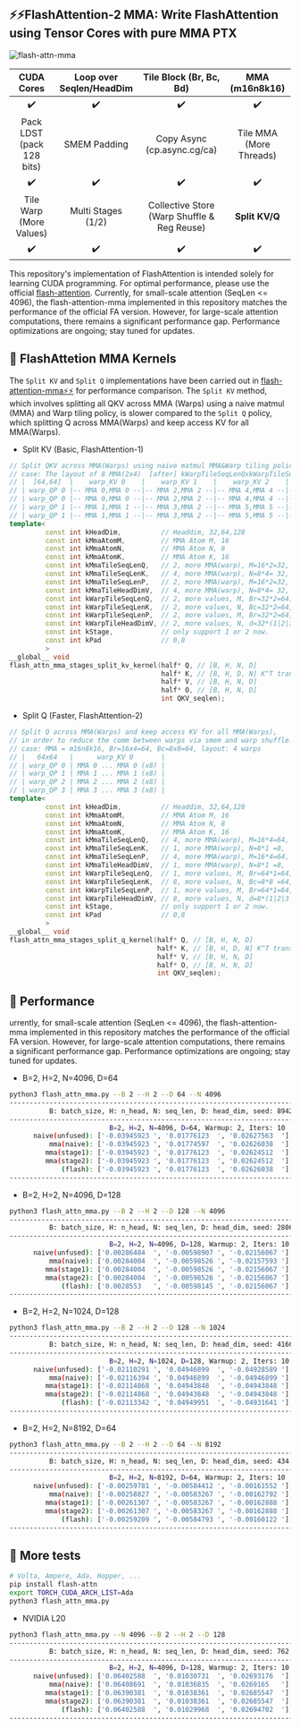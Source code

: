 ## ⚡️⚡️FlashAttention-2 MMA: Write FlashAttention using Tensor Cores with pure MMA PTX 

![flash-attn-mma](https://github.com/user-attachments/assets/4c1d807e-a857-470a-829e-3b83c05707ed)

|CUDA Cores|Loop over Seqlen/HeadDim |Tile Block (Br, Bc, Bd)|MMA (m16n8k16)|
|:---:|:---:|:---:|:---:|
|✔️|✔️|✔️|✔️|
|Pack LDST (pack 128 bits)|SMEM Padding|Copy Async (cp.async.cg/ca)|Tile MMA (More Threads)
|✔️|✔️|✔️|✔️|
|Tile Warp (More Values)|Multi Stages (1/2)|Collective Store (Warp Shuffle & Reg Reuse)|**Split KV/Q**|
|✔️|✔️|✔️|✔️|

This repository's implementation of FlashAttention is intended solely for learning CUDA programming. For optimal performance, please use the official [flash-attention](https://github.com/Dao-AILab/flash-attention). Currently, for small-scale attention (SeqLen <= 4096), the flash-attention-mma implemented in this repository matches the performance of the official FA version. However, for large-scale attention computations, there remains a significant performance gap. Performance optimizations are ongoing; stay tuned for updates.

## 📖 FlashAttetion MMA Kernels

The `Split KV` and `Split Q` implementations have been carried out in [flash-attention-mma⚡️⚡️](.) for performance comparison. The `Split KV` method, which involves splitting all QKV across MMA (Warps) using a naive matmul (MMA) and Warp tiling policy, is slower compared to the `Split Q` policy, which splitting Q across MMA(Warps) and keep access KV for all MMA(Warps).

- Split KV (Basic, FlashAttention-1)

```C++
// Split QKV across MMA(Warps) using naive matmul MMA&Warp tiling policy.
// case: The layout of 8 MMA(2x4)  [after] kWarpTileSeqLenQxkWarpTileSeqLenK(2x2) -> 32x2,32x2=64x64: 
// |  [64,64]  |    warp_KV 0    |    warp_KV 1    |    warp_KV 2    |    warp_KV 3    |
// | warp_QP 0 |-- MMA 0,MMA 0 --|-- MMA 2,MMA 2 --|-- MMA 4,MMA 4 --|-- MMA 6,MMA 6 --|
// | warp_QP 0 |-- MMA 0,MMA 0 --|-- MMA 2,MMA 2 --|-- MMA 4,MMA 4 --|-- MMA 6,MMA 6 --|
// | warp_QP 1 |-- MMA 1,MMA 1 --|-- MMA 3,MMA 2 --|-- MMA 5,MMA 5 --|-- MMA 7,MMA 7 --|
// | warp_QP 1 |-- MMA 1,MMA 1 --|-- MMA 3,MMA 2 --|-- MMA 5,MMA 5 --|-- MMA 7,MMA 7 --|
template<
         const int kHeadDim,          // Headdim, 32,64,128     
         const int kMmaAtomM,         // MMA Atom M, 16
         const int kMmaAtomN,         // MMA Atom N, 8
         const int kMmaAtomK,         // MMA Atom K, 16
         const int kMmaTileSeqLenQ,   // 2, more MMA(warp), M=16*2=32, Q@K^T=[Br(M), d(K)]@[d(K),  Bc(N)]  
         const int kMmaTileSeqLenK,   // 4, more MMA(warp), N=8*4= 32, Q@K^T=[Br(M), d(K)]@[d(K),  Bc(N)]    
         const int kMmaTileSeqLenP,   // 2, more MMA(warp), M=16*2=32, P@V  =[Br(M),Bc(K)]@[Bc(K), d(N) ]
         const int kMmaTileHeadDimV,  // 4, more MMA(warp), N=8*4= 32, P@V  =[Br(M),Bc(K)]@[Bc(K), d(N) ]       
         const int kWarpTileSeqLenQ,  // 2, more values, M, Br=32*2=64, matmul M 
         const int kWarpTileSeqLenK,  // 2, more values, N, Bc=32*2=64, matmul N
         const int kWarpTileSeqLenP,  // 2, more values, M, Br=32*2=64, matmul M
         const int kWarpTileHeadDimV, // 2, more values, N, d=32*(1|2|3|4|...)=32|64|96|128|...
         const int kStage,            // only support 1 or 2 now.
         const int kPad               // 0,8              
         >
__global__ void 
flash_attn_mma_stages_split_kv_kernel(half* Q, // [B, H, N, D]
                                      half* K, // [B, H, D, N] K^T transposed 
                                      half* V, // [B, H, N, D] 
                                      half* O, // [B, H, N, D] 
                                      int QKV_seqlen);
```

- Split Q (Faster, FlashAttention-2)

```C++
// Split Q across MMA(Warps) and keep access KV for all MMA(Warps),
// in order to reduce the comm between warps via smem and warp shuffle.
// case: MMA = m16n8k16, Br=16x4=64, Bc=8x8=64, layout: 4 warps
// |   64x64   |      warp_KV 0       |
// | warp_QP 0 | MMA 0 ... MMA 0 (x8) |
// | warp_QP 1 | MMA 1 ... MMA 1 (x8) |
// | warp_QP 2 | MMA 2 ... MMA 2 (x8) |
// | warp_QP 3 | MMA 3 ... MMA 3 (x8) |
template<
         const int kHeadDim,          // Headdim, 32,64,128     
         const int kMmaAtomM,         // MMA Atom M, 16
         const int kMmaAtomN,         // MMA Atom N, 8
         const int kMmaAtomK,         // MMA Atom K, 16
         const int kMmaTileSeqLenQ,   // 4, more MMA(warp), M=16*4=64, Q@K^T=[Br(M), d(K)]@[d(K),  Bc(N)]  
         const int kMmaTileSeqLenK,   // 1, more MMA(warp), N=8*1 =8,  Q@K^T=[Br(M), d(K)]@[d(K),  Bc(N)]    
         const int kMmaTileSeqLenP,   // 4, more MMA(warp), M=16*4=64, P@V  =[Br(M),Bc(K)]@[Bc(K), d(N) ]
         const int kMmaTileHeadDimV,  // 1, more MMA(warp), N=8*1 =8,  P@V  =[Br(M),Bc(K)]@[Bc(K), d(N) ]       
         const int kWarpTileSeqLenQ,  // 1, more values, M, Br=64*1=64, matmul M 
         const int kWarpTileSeqLenK,  // 8, more values, N, Bc=8*8 =64, matmul N
         const int kWarpTileSeqLenP,  // 1, more values, M, Br=64*1=64, matmul M
         const int kWarpTileHeadDimV, // 8, more values, N, d=8*(1|2|3|4|...)=8|...|32|64|96|128|...
         const int kStage,            // only support 1 or 2 now.
         const int kPad               // 0,8           
         >
__global__ void
flash_attn_mma_stages_split_q_kernel(half* Q, // [B, H, N, D]
                                     half* K, // [B, H, D, N] K^T transposed 
                                     half* V, // [B, H, N, D] 
                                     half* O, // [B, H, N, D] 
                                     int QKV_seqlen);
```

## 📖 Performance

urrently, for small-scale attention (SeqLen <= 4096), the flash-attention-mma implemented in this repository matches the performance of the official FA version. However, for large-scale attention computations, there remains a significant performance gap. Performance optimizations are ongoing; stay tuned for updates.

- B=2, H=2, N=4096, D=64
  
```bash
python3 flash_attn_mma.py --B 2 --H 2 --D 64 --N 4096
----------------------------------------------------------------------------------------------------
          B: batch_size, H: n_head, N: seq_len, D: head_dim, seed: 8942, Warmup: 2, Iters: 10
----------------------------------------------------------------------------------------------------
                         B=2, H=2, N=4096, D=64, Warmup: 2, Iters: 10
      naive(unfused): ['-0.03945923 ', '0.01776123  ', '0.02627563  '], time:1.318264ms
          mma(naive): ['-0.03945923 ', '0.01774597  ', '0.02626038  '], time:9.853077ms
         mma(stage1): ['-0.03945923 ', '0.01776123  ', '0.02624512  '], time:0.336719ms
         mma(stage2): ['-0.03945923 ', '0.01776123  ', '0.02624512  '], time:0.304818ms
             (flash): ['-0.03945923 ', '0.01776123  ', '0.02626038  '], time:0.328016ms
----------------------------------------------------------------------------------------------------
```

- B=2, H=2, N=4096, D=128
  
```bash
python3 flash_attn_mma.py --B 2 --H 2 --D 128 --N 4096
----------------------------------------------------------------------------------------------------
          B: batch_size, H: n_head, N: seq_len, D: head_dim, seed: 2806, Warmup: 2, Iters: 10
----------------------------------------------------------------------------------------------------
                         B=2, H=2, N=4096, D=128, Warmup: 2, Iters: 10
      naive(unfused): ['0.00286484  ', '-0.00598907 ', '-0.02156067 '], time:1.377940ms
          mma(naive): ['0.00284004  ', '-0.00598526 ', '-0.02157593 '], time:19.166064ms
         mma(stage1): ['0.00284004  ', '-0.00598526 ', '-0.02156067 '], time:0.678110ms
         mma(stage2): ['0.00284004  ', '-0.00598526 ', '-0.02156067 '], time:0.659609ms
             (flash): ['0.0028553   ', '-0.00598145 ', '-0.02156067 '], time:0.548506ms
----------------------------------------------------------------------------------------------------
```

- B=2, H=2, N=1024, D=128
  
```bash
python3 flash_attn_mma.py --B 2 --H 2 --D 128 --N 1024
----------------------------------------------------------------------------------------------------
          B: batch_size, H: n_head, N: seq_len, D: head_dim, seed: 4166, Warmup: 2, Iters: 10
----------------------------------------------------------------------------------------------------
                         B=2, H=2, N=1024, D=128, Warmup: 2, Iters: 10
      naive(unfused): ['-0.02110291 ', '0.04946899  ', '-0.04928589 '], time:0.145769ms
          mma(naive): ['-0.02116394 ', '0.04946899  ', '-0.04946899 '], time:1.236653ms
         mma(stage1): ['-0.02114868 ', '0.04943848  ', '-0.04943848 '], time:0.070930ms
         mma(stage2): ['-0.02114868 ', '0.04943848  ', '-0.04943848 '], time:0.069165ms
             (flash): ['-0.02113342 ', '0.04949951  ', '-0.04931641 '], time:0.151205ms
----------------------------------------------------------------------------------------------------
```

- B=2, H=2, N=8192, D=64
```bash
python3 flash_attn_mma.py --B 2 --H 2 --D 64 --N 8192
----------------------------------------------------------------------------------------------------
          B: batch_size, H: n_head, N: seq_len, D: head_dim, seed: 434, Warmup: 2, Iters: 10
----------------------------------------------------------------------------------------------------
                         B=2, H=2, N=8192, D=64, Warmup: 2, Iters: 10
      naive(unfused): ['-0.00259781 ', '-0.00584412 ', '-0.00161552 '], time:5.139947ms
          mma(naive): ['-0.00258827 ', '-0.00583267 ', '-0.00162792 '], time:39.265347ms
         mma(stage1): ['-0.00261307 ', '-0.00583267 ', '-0.00162888 '], time:1.131415ms
         mma(stage2): ['-0.00261307 ', '-0.00583267 ', '-0.00162888 '], time:1.082253ms
             (flash): ['-0.00259209 ', '-0.00584793 ', '-0.00160122 '], time:0.786042ms
----------------------------------------------------------------------------------------------------
```

## 📖 More tests   
```bash
# Volta, Ampere, Ada, Hopper, ...
pip install flash-attn
export TORCH_CUDA_ARCH_LIST=Ada 
python3 flash_attn_mma.py
```

- NVIDIA L20
```bash
python3 flash_attn_mma.py --N 4096 --B 2 --H 2 --D 128
----------------------------------------------------------------------------------------------------
          B: batch_size, H: n_head, N: seq_len, D: head_dim, seed: 762, Warmup: 2, Iters: 10
----------------------------------------------------------------------------------------------------
                         B=2, H=2, N=4096, D=128, Warmup: 2, Iters: 10
      naive(unfused): ['0.06402588  ', '0.01030731  ', '0.02693176  '], time:1.380467ms
          mma(naive): ['0.06408691  ', '0.01036835  ', '0.0269165   '], time:19.160128ms
         mma(stage1): ['0.06390381  ', '0.01038361  ', '0.02685547  '], time:0.681663ms
         mma(stage2): ['0.06390381  ', '0.01038361  ', '0.02685547  '], time:0.661945ms
             (flash): ['0.06402588  ', '0.01029968  ', '0.02694702  '], time:0.550222ms
----------------------------------------------------------------------------------------------------
```
